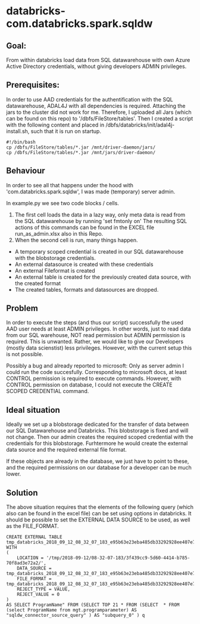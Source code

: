 # databricks-com.databricks.spark.sqldw

## Goal: 
From within databricks load data from SQL datawarehouse with own Azure Active Directory credentials, without giving developers ADMIN privileges.

## Prerequisites:
In order to use AAD credentials for the authentification with the SQL datawarehouse, ADAL4J with all dependencies is required. Attaching the jars to the cluster did not work for me. Therefore, I uploaded all Jars (which can be found on this repo) to '/dbfs/FileStore/tables'.
Then I created a script with the following content and placed in /dbfs/databricks/init/adal4j-install.sh, such that it is run on startup.

```
#!/bin/bash
cp /dbfs/FileStore/tables/*.jar /mnt/driver-daemon/jars/
cp /dbfs/FileStore/tables/*.jar /mnt/jars/driver-daemon/
```

## Behaviour
In order to see all that happens under the hood with 'com.databricks.spark.sqldw', I was made (temporary) server admin.

In example.py we see two code blocks / cells.
1. The first cell loads the data in a lazy way, only meta data is read from the SQL datawarehouse by running 'set fmtonly on'
The resulting SQL actions of this commands can be found in the EXCEL file run_as_admin.xlsx also in this Repo.
2. When the second cell is run, many things happen. 
* A temporary scoped credential is created in our SQL datawarehouse with the blobstorage credentials.
* An external datasource is created with these credentials
* An external Fileformat is created 
* An external table is created for the previously created data source, with the created format
* The created tables, formats and datasources are dropped.

## Problem
In order to execute the steps (and thus our script) successfully the used AAD user needs at least ADMIN privileges. In other words, just to read data from our SQL warehouse, NOT read permission but ADMIN permission is required. This is unwanted. Rather, we would like to give our Developers (mostly data scienstist) less privileges. However, with the current setup this is not possible. 

Possibly a bug and already reported to microsoft: Only as server admin I could run the code succesfully. Corresponding to microsoft docs, at least CONTROL permission is required to execute commands. However, with CONTROL permission on database, I could not execute the CREATE SCOPED CREDENTIAL command.

## Ideal situation
Ideally we set up a blobstorage dedicated for the transfer of data between our SQL Datawarehouse and Databricks. This blobstorage is fixed and will not change. Then our admin creates the required scoped credential with the credentials for this blobstorage. Furhtermore he would create the external data source and the required external file format. 

If these objects are already in the database, we just have to point to these, and the required permissions on our database for a developer can be much lower. 

## Solution
The above situation requires that the elements of the following query (which also can be found in the excel file) can be set using options in databricks. It should be possible to set the EXTERNAL DATA SOURCE to be used, as well as the FILE_FORMAT. 

```
CREATE EXTERNAL TABLE tmp_databricks_2018_09_12_08_32_07_183_e95b63e23eba485db33292928ee407e7_external_table
WITH
(
    LOCATION = '/tmp/2018-09-12/08-32-07-183/3f439cc9-5d60-4414-b785-70f8ad3e72a2/',
    DATA_SOURCE = tmp_databricks_2018_09_12_08_32_07_183_e95b63e23eba485db33292928ee407e7_data_source,
    FILE_FORMAT = tmp_databricks_2018_09_12_08_32_07_183_e95b63e23eba485db33292928ee407e7_file_format,
    REJECT_TYPE = VALUE,
    REJECT_VALUE = 0
)
AS SELECT ProgramName" FROM (SELECT TOP 21 * FROM (SELECT  * FROM (select ProgramName from mgt.programparameter) AS "sqldw_connector_source_query" ) AS "subquery_0" ) q 
```
